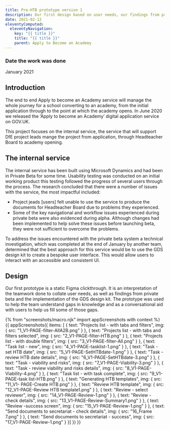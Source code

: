 ```yaml
---
title: Pre-HTB prototype version 1
description: Our first design based on user needs, our findings from private beta and implementation of GDS patterns.
date: 2021-02-12
eleventyComputed:
  eleventyNavigation:
    key: "{{ title }}"
    title: "{{ title }}"
    parent: Apply to Become an Academy
---
```

### Date the work was done
January 2021

## Introduction
The end to end Apply to become an Academy service will manage the whole journey for a school converting to an academy, from the initial application through to the point at which the academy opens. In June 2020 we released the ‘Apply to become an Academy’ digital application service on GOV.UK.

This project focuses on the internal service, the service that will support DfE project leads mange the project from application, through Headteacher Board to academy opening.

## The internal service
The internal service has been built using Microsoft Dynamics and had been in Private Beta for some time. Usability testing was conducted on an initial working product this testing followed the progress of several users through the process. The research concluded that there were a number of issues with the service, the most impactful included:
-	Project jeads [users] felt unable to use the service to produce the documents for Headteacher Board due to problems they experienced. 
-	Some of the key navigational and workflow issues experienced during private beta were also evidenced during alpha. Although changes had been implemented to help solve these issues before launching beta, they were not sufficient to overcome the problems.

To address the issues encountered with the private beta system a technical investigation, which was completed at the end of January by another team, determined that the best approach for this service would be to use the GDS design kit to create a bespoke user interface. This would allow users to interact with an accessible and consistent UI.

## Design
Our first prototype is a static Figma clickthrough. It is an interpretation of the teamwork done to collate user needs, as well as findings from private beta and the implementation of the GDS design kit. The prototype was used to help the team understand gaps in knowledge and as a conversational aid with users to help us fill some of those gaps.


{% from "screenshots/macro.njk" import appScreenshots with context %}
{{ appScreenshots({
  items: [ {
      text: "Projects list - with tabs and filters",
      img: { src: "1_V1-PAGE-filter-AllA2B.png" }
    },  {
      text: "Projects list - with tabs and filters selected",
      img: { src: "2_V1-PAGE-filter-HTB.png" }
    }, {
      text: "Projects list - with double filters",
      img: { src: "3_V1-PAGE-filter-All.png" }
    }, {
      text: "Task list - new",
      img: { src: "4_V1-PAGE-tasklist-1.png" }
    }, {
      text: "Task - set HTB date",
      img: { src: "5_V1-PAGE-SetHTBdate-1.png" }
    }, {
      text: "Task - review HTB date details",
      img: { src: "6_V1-PAGE-SetHTBdate-3.png" }
    }, {
      text: "Task - viability and risks",
      img: { src: "7_V1-PAGE-Viability-3.png" }
    }, {
      text: "Task - review viability and risks details",
      img: { src: "8_V1-PAGE-Viability-4.png" }
    }, {
      text: "Task list - with task complete",
      img: { src: "9_V1-PAGE-task list-HTB.png" }
    }, {
      text: "Generating HTB templates",
      img: { src: "11_V1- PAGE-Create HTB.png" }
    }, {
      text: "Review HTB template",
      img: { src: "12_V1-PAGE-Review HTB template1.png" }
    }, {
      text: "Review - select reviewer",
      img: { src: "14_V1-PAGE-Review-1.png" }
    }, {
      text: "Review - check details",
      img: { src: "13_V1-PAGE-Review-Summary1.png" }
    }, {
      text: "Review -success screen",
      img: { src: "15_V1-PAGE-Review-1.png" }
    }, {
      text: "Send documents to secretariat - check details",
      img: { src: "16_Frame 7.png" }
    }, {
      text: "Send documents to secretariat - success",
      img: { src: "17_V1-PAGE-Review-1.png" }
    }]
}) }}
